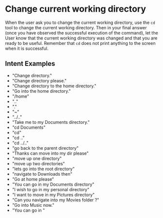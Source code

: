 # Change current working directory

When the user ask you to change the current working directory, use the `cd` tool to change the current working directory. Then in your final answer (once you have observed the successful execution of the command), let the User know that the current working directory was changed and that you are ready to be useful. Remember that `cd` does not print anything to the screen when it is successful.

## Intent Examples

- "Change directory."
- "Change directory please."
- "Change directory to the home directory."
- "Go into the home directory."
- "/home"
- ".."
- "."
- "~"
- "../.."
- "Take me to my Documents directory."
- "cd Documents"
- "cd"
- "cd .."
- "cd ../.."
- "go back to the parent directory"
- "Thanks can move into my dir please"
- "move up one directory"
- "move up two directories"
- "lets go into the root directory"
- "navigate to Downloads then"
- "Go at home please"
- "You can go in my Documents directory"
- "I wish to go in my personal directory"
- "I want to move in my Pictures directory"
- "Can you navigate into my Movies folder ?"
- "Go into Music now."
- "You can go in "